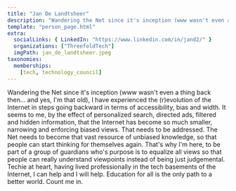 ```yaml
---
title: "Jan De Landtsheer"
description: "Wandering the Net since it's inception (www wasn't even a thing back then... and...."
template: "person_page.html"
extra:
  socialLinks: { LinkedIn: "https://www.linkedin.com/in/jand2/" }
  organizations: ["ThreefoldTech"]
  imgPath: jan_de_landtsheer.jpeg
taxonomies:
  memberships:
    [tech, technology_council]
---
```


Wandering the Net since it's inception (www wasn't even a thing back then... and yes, I'm that old), I have experienced the (r)evolution of the Internet in steps going backward in terms of accessibility, bias and width. It seems to me, by the effect of personalized search, directed ads, filtered and hidden information, that the Internet has become so much smaller, narrowing and enforcing biased views. That needs to be addressed. The Net needs to become that vast resource of unbiased knowledge, so that people can start thinking for themselves again. That's why I'm here, to be part of a group of guardians who's purpose is to equalize all views so that people can really understand viewpoints instead of being just judgemental. Techie at heart, having lived professionally in the tech basements of the Internet, I can help and I will help. Education for all is the only path to a better world. Count me in.
